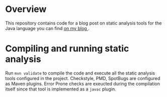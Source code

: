 # Overview
This repository contains code for a blog post on static analysis tools for the Java language you can find [on my blog
](https://blog.adebski.com/posts/incomplete-list-of-static-analysis-tools-for-java/).

# Compiling and running static analysis
Run `mvn validate` to compile the code and execute all the static analysis tools configured in the project.
Checkstyle, PMD, SpotBugs are configured as Maven plugins. Error Prone checks are exeucted 
during the compilation itself since that tool is implemented as a `javac` plugin.